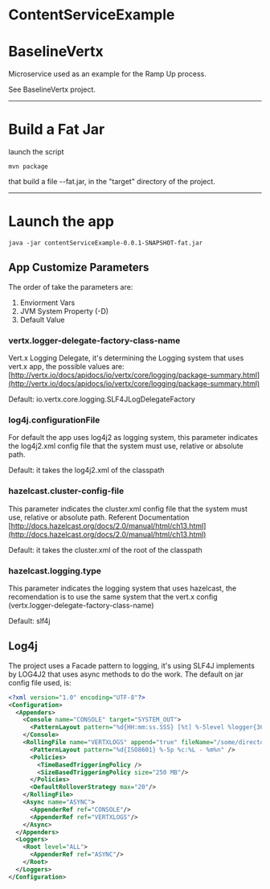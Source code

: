# ContentServiceExample

# BaselineVertx


Microservice used as an example for the Ramp Up process.

See BaselineVertx project.


---
# Build a Fat Jar

launch the script
```
mvn package
```

that build a file <artifact>-<version>-fat.jar, in the "target" directory of the project.


---
# Launch the app

```
java -jar contentServiceExample-0.0.1-SNAPSHOT-fat.jar

```

## App Customize Parameters

The order of take the parameters are:
1. Enviorment Vars
2. JVM System Property (-D)
3. Default Value

### vertx.logger-delegate-factory-class-name
Vert.x Logging Delegate, it's determining the Logging system that uses vert.x app, the possible values are: [http://vertx.io/docs/apidocs/io/vertx/core/logging/package-summary.html](http://vertx.io/docs/apidocs/io/vertx/core/logging/package-summary.html)

Default: io.vertx.core.logging.SLF4JLogDelegateFactory

### log4j.configurationFile
For default the app uses log4j2 as logging system, this parameter indicates the log4j2.xml config file that the system must use, relative or absolute path.

Default: it takes the log4j2.xml of the classpath

### hazelcast.cluster-config-file
This parameter indicates the cluster.xml config file that the system must use, relative or absolute path.
Referent Documentation [http://docs.hazelcast.org/docs/2.0/manual/html/ch13.html](http://docs.hazelcast.org/docs/2.0/manual/html/ch13.html)

Default: it takes the cluster.xml of the root of the classpath

### hazelcast.logging.type
This parameter indicates the logging system that uses hazelcast, the recomendation is to use the same system that the vert.x config (vertx.logger-delegate-factory-class-name)

Default: slf4j

## Log4j
The project uses a Facade pattern to logging, it's using SLF4J implements by LOG4J2 that uses async methods to do the work.
The default on jar config file used, is: 

```xml
<?xml version="1.0" encoding="UTF-8"?>
<Configuration>
  <Appenders>
    <Console name="CONSOLE" target="SYSTEM_OUT">
      <PatternLayout pattern="%d{HH:mm:ss.SSS} [%t] %-5level %logger{36} - %msg%n"/>
    </Console>
    <RollingFile name="VERTXLOGS" append="true" fileName="/some/directory/of/the/local/machine/vertx.log" filePattern="/some/directory/of/the/local/machine/$${date:yyyy-MM}/vertx-%d{MM-dd-yyyy}-%i.log.gz">
      <PatternLayout pattern="%d{ISO8601} %-5p %c:%L - %m%n" />
      <Policies>
        <TimeBasedTriggeringPolicy />
        <SizeBasedTriggeringPolicy size="250 MB"/>
      </Policies>
      <DefaultRolloverStrategy max="20"/>
    </RollingFile>
    <Async name="ASYNC">
      <AppenderRef ref="CONSOLE"/>
      <AppenderRef ref="VERTXLOGS"/>
    </Async>
  </Appenders>
  <Loggers>
    <Root level="ALL">
      <AppenderRef ref="ASYNC"/>
    </Root>
  </Loggers>
</Configuration>

```
